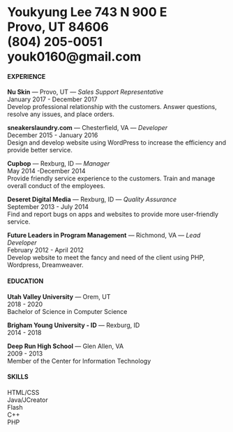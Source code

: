 
<!DOCTYPE html>
<html lang="en">
    <head>
        <meta charset="UTF-8">
    </head>
    <body>
        <div>
            <div>
                <h1>Youkyung Lee
                743 N 900 E<br>
                Provo, UT 84606<br>
                (804) 205-0051<br>
                youk0160@gmail.com
                </h1>
            </div>
            <div>
                <section>
                    <h4>EXPERIENCE</h4>
                    <p><b>Nu Skin</b> ​— Provo, UT — ​<em>Sales Support Representative</em>
                        <br>
                        January 2017 - December 2017
                        <br>
                        Develop professional relationship with the customers. Answer questions, resolve any 
                        issues, and place orders.
                    </p>
                    <p><b>sneakerslaundry.com</b> ​— Chesterfield, VA — ​<em>Developer</em>
                        <br>
                        December 2015 - January 2016
                        <br>
                        Design and develop website using WordPress to increase the efficiency and provide 
                        better service.
                    </p>
                    <p><b>Cupbop</b> ​— Rexburg, ID — ​<em>Manager</em>
                        <br>
                        May 2014 -December 2014
                        <br>
                        Provide friendly service experience to the customers. Train and manage overall 
                        conduct of the employees.
                    </p>
                    <p><b>Deseret Digital Media</b> ​— Rexburg, ID — ​<em>Quality Assurance</em>
                        <br>
                        September 2013 - July 2014
                        <br>
                        Find and report bugs on apps and websites to provide more user-friendly service.
                    </p>
                    <p><b>Future Leaders in Program Management</b> ​— Richmond, VA — ​<em>Lead Developer</em>
                        <br>
                        February 2012 - April 2012
                        <br>
                        Develop website to meet the fancy and need of the client using PHP, Wordpress, Dreamweaver.
                    </p>
                </section>
                <section>
                    <h4>EDUCATION</h4>
                    <p><b>Utah Valley University</b> ​— Orem, UT
                        <br>
                        2018 - 2020
                        <br>
                        Bachelor of Science in Computer Science
                    </p>
                    <p><b>Brigham Young University - ID</b> ​— Rexburg, ID
                        <br>
                        2014 - 2018
                    </p>
                    <p><b>Deep Run High School</b> ​— Glen Allen, VA
                        <br>
                        2009 - 2013
                        <br>
                        Member of the Center for Information Technology
                    </p>
                </section>
            </div>
            <div>
                <h4>SKILLS</h4>
                <p>HTML/CSS
                    <br>
                    Java/JCreator
                    <br>
                    Flash
                    <br>
                    C++
                    <br>
                    PHP
                </p>
            </div>
        </div>
    </body>
</html>
